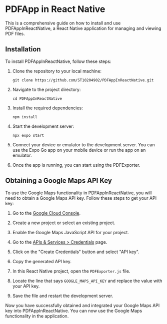 # PDFApp in React Native

This is a comprehensive guide on how to install and use PDFAppInReactNative, a React Native application for managing and viewing PDF files.

## Installation

To install PDFAppInReactNative, follow these steps:

1. Clone the repository to your local machine:

   ```shell
   git clone https://github.com/ST10204902/PDFAppInReactNative.git
   ```

2. Navigate to the project directory:

   ```shell
   cd PDFAppInReactNative
   ```

3. Install the required dependencies:

   ```shell
   npm install
   ```

4. Start the development server:

   ```shell
   npx expo start
   ```

5. Connect your device or emulator to the development server. You can use the Expo Go app on your mobile device or run the app on an emulator.

6. Once the app is running, you can start using the PDFExporter.

## Obtaining a Google Maps API Key

To use the Google Maps functionality in PDFAppInReactNative, you will need to obtain a Google Maps API key. Follow these steps to get your API key:

1. Go to the [Google Cloud Console](https://console.cloud.google.com/).

2. Create a new project or select an existing project.

3. Enable the Google Maps JavaScript API for your project.

4. Go to the [APIs & Services > Credentials](https://console.cloud.google.com/apis/credentials) page.

5. Click on the "Create Credentials" button and select "API key".

6. Copy the generated API key.

7. In this React Native project, open the `PDFExporter.js` file.

8. Locate the line that says `GOOGLE_MAPS_API_KEY` and replace the value with your API key.

9. Save the file and restart the development server.

Now you have successfully obtained and integrated your Google Maps API key into PDFAppInReactNative. You can now use the Google Maps functionality in the application.
